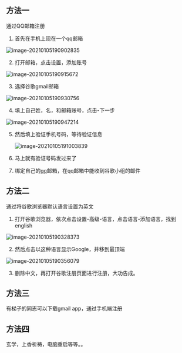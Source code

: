 ## 方法一

通过QQ邮箱注册

1. 首先在手机上现在一个qq邮箱

![image-20210105190902835](https://gitee.com/zgf1366/pic_store/raw/master/img/20210105190902.png)

2. 打开邮箱，点击设置，添加账号

![image-20210105190915672](https://gitee.com/zgf1366/pic_store/raw/master/img/20210105190915.png)

3. 选择谷歌gmail邮箱

![image-20210105190930756](https://gitee.com/zgf1366/pic_store/raw/master/img/20210105190930.png)

4. 填上自己姓，名，和邮箱账号，点击-下一步

![image-20210105190947214](https://gitee.com/zgf1366/pic_store/raw/master/img/20210105190947.png)

5. 然后填上验证手机号码，等待验证信息

   ![image-20210105191003839](https://gitee.com/zgf1366/pic_store/raw/master/img/20210105191003.png)

6. 马上就有验证号码发过来了

7. 绑定自己的[qq](https://www.pconline.com.cn/tlist/818.html)邮箱，在qq邮箱中能收到谷歌小组的邮件

## 方法二

通过将谷歌浏览器默认语言设置为英文

1. 打开谷歌浏览器，依次点击设置-高级-语言，点击语言-添加语言，找到english

![image-20210105190328373](https://gitee.com/zgf1366/pic_store/raw/master/img/20210105190328.png)

2. 然后点击以这种语言显示Google，并移到最顶端

![image-20210105190356079](https://gitee.com/zgf1366/pic_store/raw/master/img/20210105190356.png)

3. 删除中文，再打开谷歌注册页面进行注册，大功告成。

## 方法三

有梯子的同志可以下载gmail app，通过手机端注册

## 方法四

玄学，上香祈祷，电脑重启等等。。
